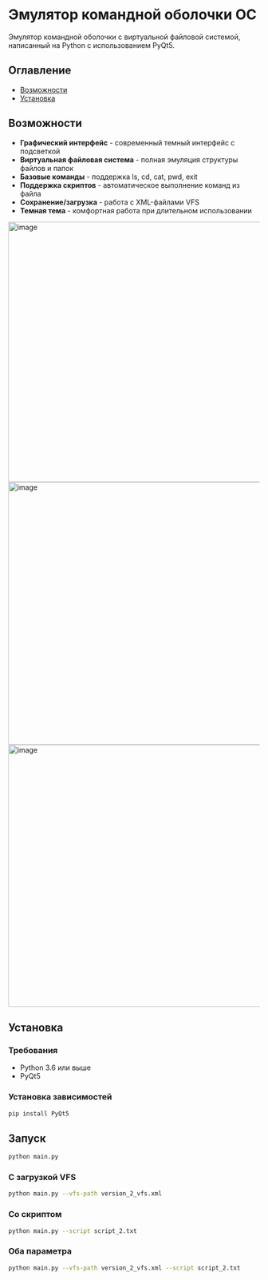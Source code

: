 # Эмулятор командной оболочки ОС

Эмулятор командной оболочки с виртуальной файловой системой, написанный на Python с использованием PyQt5.

##  Оглавление

- [Возможности](#возможности)
- [Установка](#установка)

##  Возможности

-  **Графический интерфейс** - современный темный интерфейс с подсветкой
-  **Виртуальная файловая система** - полная эмуляция структуры файлов и папок
-  **Базовые команды** - поддержка ls, cd, cat, pwd, exit
-  **Поддержка скриптов** - автоматическое выполнение команд из файла
-  **Сохранение/загрузка** - работа с XML-файлами VFS
-  **Темная тема** - комфортная работа при длительном использовании
  <img width="623" height="521" alt="image" src="https://github.com/user-attachments/assets/6897ff5b-3873-4dfe-84c3-1f2a2d6cbc61" />
  <img width="626" height="526" alt="image" src="https://github.com/user-attachments/assets/2e15fc48-2239-4946-a079-c9aa98bbcb72" />
  <img width="622" height="525" alt="image" src="https://github.com/user-attachments/assets/c6800d55-a6b0-47ee-8819-018f8e9d2118" />





##  Установка

### Требования

- Python 3.6 или выше
- PyQt5

### Установка зависимостей

```bash
pip install PyQt5
```
##  Запуск
```bash
python main.py
```
### С загрузкой VFS
```bash
python main.py --vfs-path version_2_vfs.xml
```
### Со скриптом
```bash
python main.py --script script_2.txt
```
### Оба параметра
```bash
python main.py --vfs-path version_2_vfs.xml --script script_2.txt




